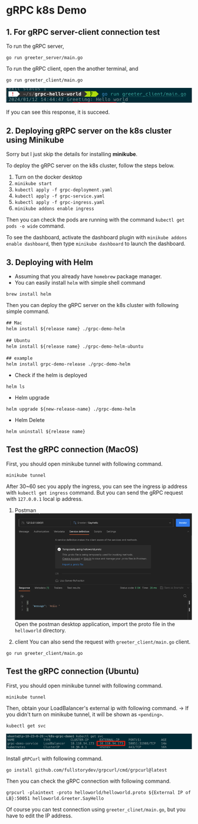 # gRPC k8s Demo
            
## 1. For gRPC server-client connection test
     
To run the gRPC server,
```shell
go run greeter_server/main.go
```

To run the gRPC client, 
open the another terminal, and
```shell
go run greeter_client/main.go
```
![img.png](img.png)

If you can see this response, it is succeed. 

## 2. Deploying gRPC server on the k8s cluster using Minikube

Sorry but I just skip the details for installing **minikube**.

To deploy the gRPC server on the k8s cluster, follow the steps below.

1. Turn on the docker desktop
2. `minikube start`
3. `kubectl apply -f grpc-deployment.yaml`
4. `kubectl apply -f grpc-service.yaml`
5. `kubectl apply -f grpc-ingress.yaml`
6. `minikube addons enable ingress`

Then you can check the pods are running with the command `kubectl get pods -o wide` command. 

To see the dashboard, activate the dashboard plugin with `minikube addons enable dashboard`, 
then type `minikube dashboard` to launch the dashboard.

## 3. Deploying with Helm
- Assuming that you already have `homebrew` package manager. 
- You can easily install `helm` with simple shell command 
```shell
brew install helm
```

Then you can deploy the gRPC server on the k8s cluster with following simple command.
```shell
## Mac
helm install ${release name} ./grpc-demo-helm

## Ubuntu
helm install ${release name} ./grpc-demo-helm-ubuntu

## example
helm install grpc-demo-release ./grpc-demo-helm
```

- Check if the helm is deployed
```shell
helm ls
```

- Helm upgrade
```shell
helm upgrade ${new-release-name} ./grpc-demo-helm
```

- Helm Delete
```shell
helm uninstall ${release name}
```

## Test the gRPC connection (MacOS)
First, you should open minikube tunnel with following command. 
```shell
minikube tunnel
```

After 30~60 sec you apply the ingress, you can see the ingress ip address with `kubectl get ingress` command. 
But you can send the gRPC request with `127.0.0.1` local ip address.

1. Postman
![img_2.png](img_2.png)
Open the postman desktop application, import the proto file in the `helloworld` directory. 

2. client
You can also send the request with `greeter_client/main.go` client. 
```shell
go run greeter_client/main.go
```

## Test the gRPC connection (Ubuntu)
First, you should open minikube tunnel with following command.
```shell
minikube tunnel
```

Then, obtain your LoadBalancer's external ip with following command. 
-> If you didn't turn on minikube tunnel, it will be shown as `<pending>`. 
```shell
kubectl get svc
```
![img_1.png](img_1.png)

Install `gRPCurl` with following command.
```shell
go install github.com/fullstorydev/grpcurl/cmd/grpcurl@latest
```

Then you can check the gRPC connection with following command. 
```shell
grpcurl -plaintext -proto helloworld/helloworld.proto ${External IP of LB}:50051 helloworld.Greeter.SayHello
```
Of course you can test connection using `greeter_clinet/main.go`, but you have to edit the IP address. 
